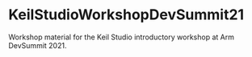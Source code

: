 # KeilStudioWorkshopDevSummit21
Workshop material for the Keil Studio introductory workshop at Arm DevSummit 2021.
